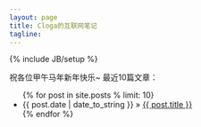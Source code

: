 ```yaml
---
layout: page
title: Cloga的互联网笔记
tagline: 
---
```

{% include JB/setup %}

祝各位甲午马年新年快乐~
最近10篇文章：
<ul class="posts">
  {% for post in site.posts % limit: 10}
    <li><span>{{ post.date | date_to_string }}</span> &raquo; <a href="{{ BASE_PATH }}{{ post.url }}">{{ post.title }}</a></li>
  {% endfor %}
</ul>


